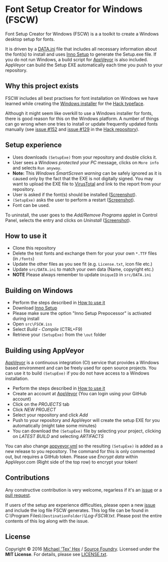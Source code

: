 # Font Setup Creator for Windows (FSCW)

Font Setup Creator for Windows (FSCW) is a a toolkit to create a Windows desktop setup for fonts. 

It is driven by a [DATA.ini](https://github.com/source-foundry/FSCW/blob/master/src/Data.ini) file that includes all necessary information about the font(s) to install and uses [Inno Setup](http://www.jrsoftware.org/isinfo.php) to generate the Setup.exe file. If you do not run Windows, a build script for [AppVeyor](https://www.appveyor.com/) is also included. AppVeyor can build the Setup EXE automatically each time you push to your repository.

## Why this project exists

FSCW includes all best practises for font installation on Windows we have learned while creating the [Windows installer](https://github.com/source-foundry/Hack-windows-installer) for the [Hack typeface](https://github.com/chrissimpkins/Hack). 

Although it might seem like overkill to use a Windows installer for fonts, there is good reason for this on the Windows platform. A number of things can go wrong when one tries to install or update frequently updated fonts manually (see [issue #152](https://github.com/chrissimpkins/Hack/issues/152) and [issue #129](https://github.com/chrissimpkins/Hack/issues/129) in the [Hack repository](https://github.com/chrissimpkins/Hack/)).

## Setup experience

- Uses downloads `(SetupExe)` from your repository and double clicks it. 
- User sees a *Windows protected your PC* message, clicks on `More info` and selects `Run anyway`. 
- **Note:** This *Windows SmartScreen warning* can be safely ignored as it is caused only by the fact that the EXE is not digitally signed. You may want to upload the EXE file to [VirusTotal](http://www.virustotal.com) and link to the report from your repository. 
- User is asked if the font(s) should be installed ([Screenshot](https://github.com/source-foundry/FSCW/raw/master/img/screenshot-install.png)).
- `(SetupExe)` asks the user to perform a restart ([Screenshot](https://github.com/source-foundry/FSCW/raw/master/img/screenshot-restart.png)).
- Font can be used.

To uninstall, the user goes to the *Add/Remove Programs* applet in Control Panel, selects the entry and clicks on *Uninstall* ([Screenshot](https://github.com/source-foundry/FSCW/raw/master/img/screenshot-uninstall.png)).

## How to use it

- Clone this repository
- Delete the test fonts and exchange them for your your own `*.TTF` files (in `/fonts`)
- Update the other files as you see fit (e.g. `License.txt`, icon file etc.)
- Update `src/DATA.ini` to match your own data (Name, copyright etc.)  
- **NOTE** Please always remember to update `UniqueID` in `src/DATA.ini`


## Building on Windows

- Perform the steps described in [How to use it](#how-to-use-it) 
- Download [Inno Setup](http://www.jrsoftware.org/isinfo.php)
- Please make sure the option "Inno Setup Prepocessor" is activated during install
- Open `src\FSCW.iss`
- Select *Build* - *Compile* (CTRL+F9)
- Retrieve your `(SetupExe)` from the `\out` folder

## Building using AppVeyor

[AppVeyor](https://www.appveyor.com/) is a continuous integration (CI) service that provides a Windows based environment and can be freely used for open source projects. You can use it to build `(SetupExe)` if you do not have access to a Windows installation.  

- Perform the steps described in [How to use it](#how-to-use-it)
- Create an account at [AppVeyor](https://www.appveyor.com/) (You can login using your GitHub account)
- Click on the *PROJECTS* tab
- Click *NEW PROJECT*
- Select your repository and click *Add* 
- Push to your repository and AppVeyor will create the setup EXE for you automatically (might take some minutes)
- You can download the `(SetupExe)` file by selecting your project, clicking on *LATEST BUILD* and selecting *ARTIFACTS* 

You can also change [appveyor.yml](https://github.com/source-foundry/FSCW/blob/master/appveyor.yml) so the resulting `(SetupExe)` is added as a new release to you repository. The command for this is only commented out, but requires a GitHub token. Please use *Encrypt data* within AppVeyor.com (Right side of the top row) to encrypt your token!   

## Contributions 

Any constructive contribution is very welcome, regarless if it's an [issue](https://github.com/source-foundry/FSCW/issues/new) or a [pull request](https://help.github.com/articles/using-pull-requests/).

If users of the setup are experience difficulties, please open a new [issue](https://github.com/source-foundry/FSCW/issues/new) and include the log file FSCW generates. This log file can be found in C:\Program Files\\`(DestinationFolder)`\\*Log-FSCW.txt*. Please post the entire contents of this log along with the issue.   


## License
Copyright © 2016 [Michael 'Tex' Hex](http://www.texhex.info/) / [Source Foundry](http://sourcefoundry.org/hack/). Licensed under the **MIT License**. For details, please see [LICENSE.txt](https://github.com/source-foundry/FSCW/blob/master/LICENSE.txt).

